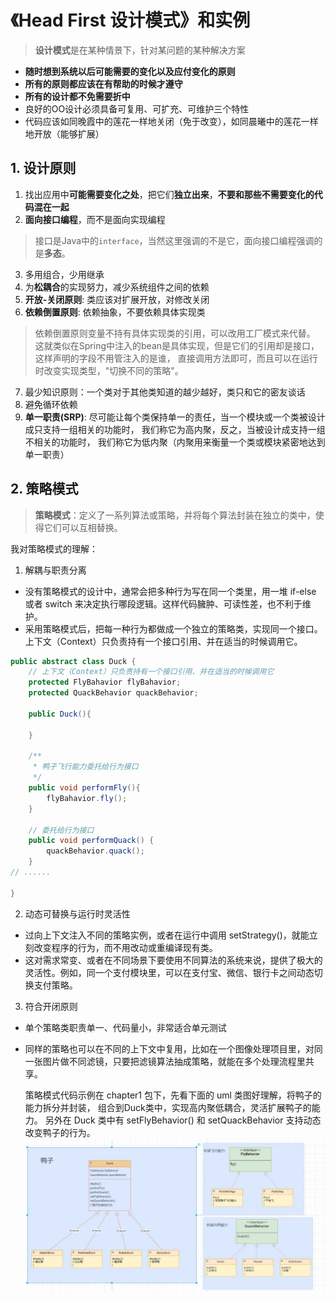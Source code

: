 # 《Head First 设计模式》和实例
> **设计模式**是在某种情景下，针对某问题的某种解决方案

- **随时想到系统以后可能需要的变化以及应付变化的原则**
- **所有的原则都应该在有帮助的时候才遵守**
- **所有的设计都不免需要折中**
- 良好的OO设计必须具备可复用、可扩充、可维护三个特性
- 代码应该如同晚霞中的莲花一样地关闭（免于改变），如同晨曦中的莲花一样地开放（能够扩展）

## 1. 设计原则
1. 找出应用中**可能需要变化之处**，把它们**独立出来**，**不要和那些不需要变化的代码混在一起**
2. **面向接口编程**，而不是面向实现编程

> 接口是Java中的`interface`，当然这里强调的不是它，面向接口编程强调的是**多态**。
3. 多用组合，少用继承
4. 为**松耦合**的实现努力，减少系统组件之间的依赖
5. **开放-关闭原则**: 类应该对扩展开放，对修改关闭
6. **依赖倒置原则**: 依赖抽象，不要依赖具体实现类
> 依赖倒置原则变量不持有具体实现类的引用，可以改用工厂模式来代替。
> 这就类似在Spring中注入的bean是具体实现，但是它们的引用却是接口，这样声明的字段不用管注入的是谁，
> 直接调用方法即可，而且可以在运行时改变实现类型，"切换不同的策略"。
7. 最少知识原则：一个类对于其他类知道的越少越好，类只和它的密友谈话
8. 避免循环依赖
9. **单一职责(SRP)**: 尽可能让每个类保持单一的责任，当一个模块或一个类被设计成只支持一组相关的功能时，
我们称它为高内聚，反之，当被设计成支持一组不相关的功能时，
我们称它为低内聚（内聚用来衡量一个类或模块紧密地达到单一职责）
## 2. 策略模式
> **策略模式**：定义了一系列算法或策略，并将每个算法封装在独立的类中，使得它们可以互相替换。

我对策略模式的理解：
1. 解耦与职责分离
- 没有策略模式的设计中，通常会把多种行为写在同一个类里，用一堆 if-else 或者 switch 来决定执行哪段逻辑。这样代码臃肿、可读性差，也不利于维护。  
- 采用策略模式后，把每一种行为都做成一个独立的策略类，实现同一个接口。上下文（Context）只负责持有一个接口引用、并在适当的时候调用它。

```java
public abstract class Duck {
    // 上下文（Context）只负责持有一个接口引用、并在适当的时候调用它
    protected FlyBahavior flyBahavior;
    protected QuackBehavior quackBehavior;

    public Duck(){

    }

    /**
     * 鸭子飞行能力委托给行为接口
     */
    public void performFly(){
        flyBahavior.fly();
    }

    // 委托给行为接口
    public void performQuack() {
        quackBehavior.quack();
    }
// ...... 

}
```
2.  动态可替换与运行时灵活性
- 过向上下文注入不同的策略实例，或者在运行中调用 setStrategy()，就能立刻改变程序的行为，而不用改动或重编译现有类。
- 这对需求常变、或者在不同场景下要使用不同算法的系统来说，提供了极大的灵活性。例如，同一个支付模块里，可以在支付宝、微信、银行卡之间动态切换支付策略。
3. 符合开闭原则
- 单个策略类职责单一、代码量小，非常适合单元测试
- 同样的策略也可以在不同的上下文中复用，比如在一个图像处理项目里，对同一张图片做不同滤镜，只要把滤镜算法抽成策略，就能在多个处理流程里共享。


  策略模式代码示例在 chapter1 包下，先看下面的 uml 类图好理解，将鸭子的能力拆分并封装，
组合到Duck类中，实现高内聚低耦合，灵活扩展鸭子的能力。
另外在 Duck 类中有 setFlyBehavior() 和 setQuackBehavior 支持动态改变鸭子的行为。
![](images/chapter1.png)
